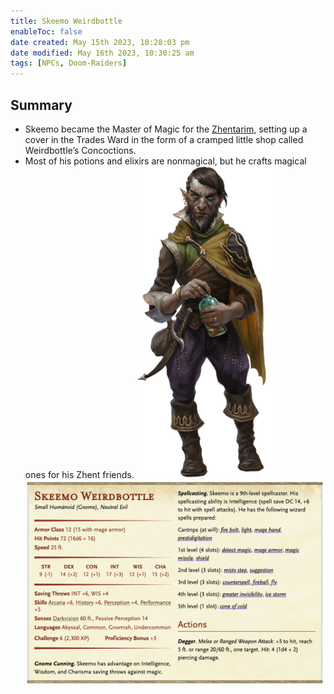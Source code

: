 ```yaml
---
title: Skeemo Weirdbottle
enableToc: false
date created: May 15th 2023, 10:28:03 pm
date modified: May 16th 2023, 10:30:25 am
tags: [NPCs, Doom-Raiders]
---
```

## Summary
- Skeemo became the Master of Magic for the [Zhentarim](Factions/Zhentarim.md), setting up a cover in the Trades Ward in the form of a cramped little shop called Weirdbottle’s Concoctions.
- Most of his potions and elixirs are nonmagical, but he crafts magical ones for his Zhent friends.
![Pasted image 20230515223421](attachments/Skeemo.png)
![Pasted image 20230516000237](attachments/Skeemo%20Statblock.png)
